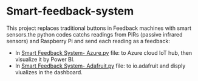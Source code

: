 # Smart-feedback-system
This project replaces traditional buttons in Feedback machines with smart sensors.the python codes catchs readings from PIRs (passive infrared sensors) and Raspberry Pi and send each reading as a feedback:
- In [Smart Feedback System- Azure.py](https://github.com/EsraaMaskati/Smart-feedback-system/blob/master/Smart%20Feedback%20System-%20Azure.py) file: to Azure cloud IoT hub, then visualize it by Power BI.
- In [Smart Feedback System- Adafruit.py](https://github.com/EsraaMaskati/Smart-feedback-system/blob/master/Smart%20Feedback%20System-%20Adafruit.py) file: to io.adafruit and disply viualizes in the dashboard.
